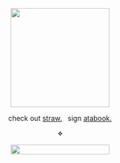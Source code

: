<div align="center">
<img width="200" height="200" src="https://files.catbox.moe/tv7wvb.webp">

check out [straw.](https://galf.straw.page/)   &nbsp; sign [atabook.](https://galf.atabook.org/) <br>

**✧**

<img width="200" height="20" src="https://files.catbox.moe/h487t9.gif">
  
